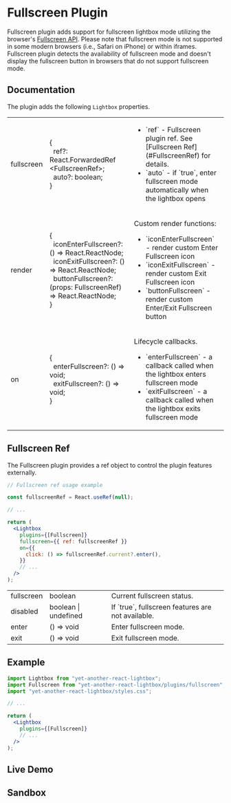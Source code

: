 # Fullscreen Plugin

Fullscreen plugin adds support for fullscreen lightbox mode utilizing the
browser's
[Fullscreen API](https://developer.mozilla.org/en-US/docs/Web/API/Fullscreen_API).
Please note that fullscreen mode is not supported in some modern browsers (i.e.,
Safari on iPhone) or within iframes. Fullscreen plugin detects the availability
of fullscreen mode and doesn't display the fullscreen button in browsers that do
not support fullscreen mode.

## Documentation

The plugin adds the following `Lightbox` properties.

<table class="docs">
  <tbody>
    <tr>
      <td>fullscreen</td>
      <td>
        &#123;<br/>
        &nbsp;&nbsp;ref?: React.ForwardedRef&#8203;&lt;FullscreenRef&gt;;<br/>
        &nbsp;&nbsp;auto?: boolean;<br/>
        &#125;
      </td>
      <td>
        <ul>
          <li>`ref` - Fullscreen plugin ref. See [Fullscreen Ref](#FullscreenRef) for details.</li>
          <li>`auto` - if `true`, enter fullscreen mode automatically when the lightbox opens</li>
        </ul>
      </td>
    </tr>
    <tr>
      <td>render</td>
      <td>
        &#123;<br />
        &nbsp;&nbsp;iconEnterFullscreen?: () => React.ReactNode;<br />
        &nbsp;&nbsp;iconExitFullscreen?: () => React.ReactNode;<br />
        &nbsp;&nbsp;buttonFullscreen?: (props: FullscreenRef) => React.ReactNode;<br />
        &#125;
      </td>
      <td>
        <p>Custom render functions:</p>
        <ul>
          <li>`iconEnterFullscreen` - render custom Enter Fullscreen icon</li>
          <li>`iconExitFullscreen` - render custom Exit Fullscreen icon</li>
          <li>`buttonFullscreen` - render custom Enter/Exit Fullscreen button</li>
        </ul>
      </td>
    </tr>
    <tr>
      <td>on</td>
      <td>
        &#123;<br />
        &nbsp;&nbsp;enterFullscreen?: () => void;<br />
        &nbsp;&nbsp;exitFullscreen?: () => void;<br />
        &#125;
      </td>
      <td>
        <p>Lifecycle callbacks.</p>
        <ul>
          <li>`enterFullscreen` - a callback called when the lightbox enters fullscreen mode</li>
          <li>`exitFullscreen` - a callback called when the lightbox exits fullscreen mode</li>
        </ul>
      </td>
    </tr>
  </tbody>
</table>

## Fullscreen Ref

The Fullscreen plugin provides a ref object to control the plugin features
externally.

```jsx
// Fullscreen ref usage example

const fullscreenRef = React.useRef(null);

// ...

return (
  <Lightbox
    plugins={[Fullscreen]}
    fullscreen={{ ref: fullscreenRef }}
    on={{
      click: () => fullscreenRef.current?.enter(),
    }}
    // ...
  />
);
```

<table class="docs">
  <tbody>
    <tr>
      <td>fullscreen</td>
      <td>boolean</td>
      <td>Current fullscreen status.</td>
    </tr>
    <tr>
      <td>disabled</td>
      <td>boolean | undefined</td>
      <td>If `true`, fullscreen features are not available.</td>
    </tr>
    <tr>
      <td>enter</td>
      <td>() => void</td>
      <td>Enter fullscreen mode.</td>
    </tr>
    <tr>
      <td>exit</td>
      <td>() => void</td>
      <td>Exit fullscreen mode.</td>
    </tr>
  </tbody>
</table>

## Example

```jsx
import Lightbox from "yet-another-react-lightbox";
import Fullscreen from "yet-another-react-lightbox/plugins/fullscreen";
import "yet-another-react-lightbox/styles.css";

// ...

return (
  <Lightbox
    plugins={[Fullscreen]}
    // ...
  />
);
```

## Live Demo

<FullscreenPluginExample />

## Sandbox

<StackBlitzLink href="edit/yet-another-react-lightbox-examples" file="src/examples/FullscreenPlugin.tsx" initialPath="/plugins/fullscreen" />
